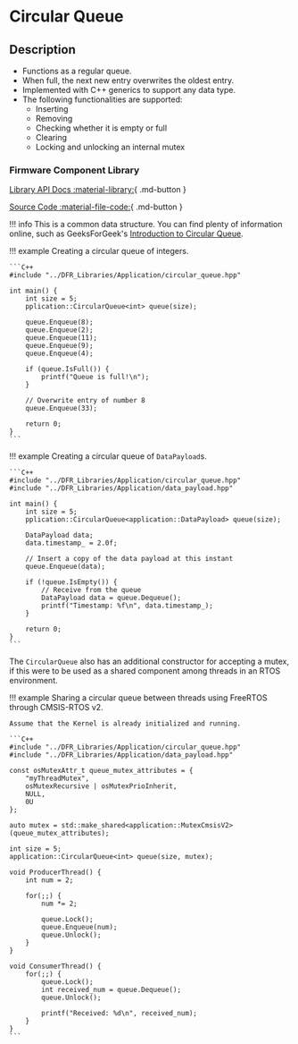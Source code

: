 # Circular Queue

## Description

- Functions as a regular queue.
- When full, the next new entry overwrites the oldest entry.
- Implemented with C++ generics to support any data type.
- The following functionalities are supported:
    - Inserting
    - Removing
    - Checking whether it is empty or full
    - Clearing
    - Locking and unlocking an internal mutex


### Firmware Component Library

[Library API Docs :material-library:](#){ .md-button }

[Source Code :material-file-code:](https://github.com/DallasFormulaRacing/DAQ-Firmware-Libraries/blob/main/Application/circular_queue.hpp){ .md-button }

!!! info
    This is a common data structure. You can find plenty of information online, such as GeeksForGeek's [Introduction to Circular Queue](https://www.geeksforgeeks.org/introduction-to-circular-queue/).

!!! example
    Creating a circular queue of integers.

    ```C++
    #include "../DFR_Libraries/Application/circular_queue.hpp"

    int main() {
        int size = 5;
        pplication::CircularQueue<int> queue(size);

        queue.Enqueue(8);
        queue.Enqueue(2);
        queue.Enqueue(11);
        queue.Enqueue(9);
        queue.Enqueue(4);

        if (queue.IsFull()) {
            printf("Queue is full!\n");
        }

        // Overwrite entry of number 8
        queue.Enqueue(33);

        return 0;
    }
    ```


!!! example
    Creating a circular queue of `DataPayload`s.

    ```C++
    #include "../DFR_Libraries/Application/circular_queue.hpp"
    #include "../DFR_Libraries/Application/data_payload.hpp"

    int main() {
        int size = 5;
        pplication::CircularQueue<application::DataPayload> queue(size);

        DataPayload data;
        data.timestamp_ = 2.0f;

        // Insert a copy of the data payload at this instant
        queue.Enqueue(data);

        if (!queue.IsEmpty()) {
            // Receive from the queue
            DataPayload data = queue.Dequeue();
            printf("Timestamp: %f\n", data.timestamp_);
        }

        return 0;
    }
    ```

The `CircularQueue` also has an additional constructor for accepting a mutex, if this were to be used as a shared component among threads in an RTOS environment.

!!! example
    Sharing a circular queue between threads using FreeRTOS through CMSIS-RTOS v2.

    Assume that the Kernel is already initialized and running.

    ```C++
    #include "../DFR_Libraries/Application/circular_queue.hpp"
    #include "../DFR_Libraries/Application/data_payload.hpp"

    const osMutexAttr_t queue_mutex_attributes = {
        "myThreadMutex",
        osMutexRecursive | osMutexPrioInherit,
        NULL,
        0U
    };

    auto mutex = std::make_shared<application::MutexCmsisV2>(queue_mutex_attributes);

    int size = 5;
    application::CircularQueue<int> queue(size, mutex);

    void ProducerThread() {
        int num = 2;

        for(;;) {
            num *= 2;

            queue.Lock();
            queue.Enqueue(num);
            queue.Unlock();
        }
    }

    void ConsumerThread() {
        for(;;) {
            queue.Lock();
            int received_num = queue.Dequeue();
            queue.Unlock();

            printf("Received: %d\n", received_num);
        }
    }
    ```